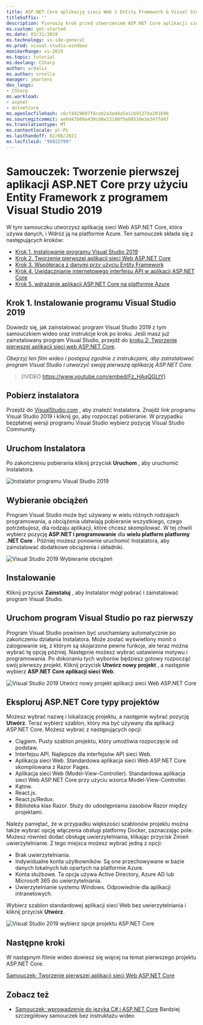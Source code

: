 ```yaml
---
title: ASP.NET Core aplikację sieci Web z Entity Framework & Visual Studio 2019
titleSuffix: ''
description: Pierwszy krok przed utworzeniem ASP.NET Core aplikacji sieci Web, Dowiedz się, jak zainstalować program Visual Studio 2019 z tym samouczkiem wideo oraz instrukcje krok po kroku.
ms.custom: get-started
ms.date: 03/31/2019
ms.technology: vs-ide-general
ms.prod: visual-studio-windows
monikerRange: vs-2019
ms.topic: tutorial
ms.devlang: CSharp
author: ardalis
ms.author: ornella
manager: jmartens
dev_langs:
- CSharp
ms.workload:
- aspnet
- dotnetcore
ms.openlocfilehash: c6cf4429607f8ceb2a3ed4a5a1cb91274a201698
ms.sourcegitcommit: ae6d47b09a439cd0e13180f5e89510e3e347fd47
ms.translationtype: MT
ms.contentlocale: pl-PL
ms.lasthandoff: 02/08/2021
ms.locfileid: "99922799"
---
```

# <a name="tutorial-create-your-first-aspnet-core-app-using-entity-framework-with-visual-studio-2019"></a>Samouczek: Tworzenie pierwszej aplikacji ASP.NET Core przy użyciu Entity Framework z programem Visual Studio 2019

W tym samouczku utworzysz aplikację sieci Web ASP.NET Core, która używa danych, i Wdróż ją na platformie Azure. Ten samouczek składa się z następujących kroków:

- [Krok 1. Instalowanie programu Visual Studio 2019](#step-1-install-visual-studio-2019)
- [Krok 2. Tworzenie pierwszej aplikacji sieci Web ASP.NET Core](tutorial-aspnet-core-ef-step-02.md)
- [Krok 3. Współpraca z danymi przy użyciu Entity Framework](tutorial-aspnet-core-ef-step-03.md)
- [Krok 4. Uwidacznianie internetowego interfejsu API w aplikacji ASP.NET Core](tutorial-aspnet-core-ef-step-04.md)
- [Krok 5. wdrażanie aplikacji ASP.NET Core na platformie Azure](tutorial-aspnet-core-ef-step-05.md)

## <a name="step-1-install-visual-studio-2019"></a>Krok 1. Instalowanie programu Visual Studio 2019

Dowiedz się, jak zainstalować program Visual Studio 2019 z tym samouczkiem wideo oraz instrukcje krok po kroku. Jeśli masz już zainstalowany program Visual Studio, przejdź do [kroku 2: Tworzenie pierwszej aplikacji sieci web ASP.NET Core](tutorial-aspnet-core-ef-step-02.md).

_Obejrzyj ten film wideo i postępuj zgodnie z instrukcjami, aby zainstalować program Visual Studio i utworzyć swoją pierwszą aplikację ASP.NET Core._

> [!VIDEO https://www.youtube.com/embed/Fz_HAqQGLtY]

## <a name="download-the-installer"></a>Pobierz instalatora

Przejdź do [VisualStudio.com](https://visualstudio.com) , aby znaleźć Instalatora. Znajdź link programu Visual Studio 2019 i kliknij go, aby rozpocząć pobieranie. W przypadku bezpłatnej wersji programu Visual Studio wybierz pozycję Visual Studio Community.

## <a name="start-the-installer"></a>Uruchom Instalatora

Po zakończeniu pobierania kliknij przycisk **Uruchom** , aby uruchomić Instalatora.

![Instalator programu Visual Studio 2019](media/vs-2019/vs2019-installer.png)

## <a name="choose-workloads"></a>Wybieranie obciążeń

Program Visual Studio może być używany w wielu różnych rodzajach programowania, a obciążenia ułatwiają pobieranie wszystkiego, czego potrzebujesz, dla rodzaju aplikacji, które chcesz skompilować. W tej chwili wybierz pozycję **ASP.NET i programowanie** dla **wielu platform platformy .NET Core** . Później możesz ponownie uruchomić Instalatora, aby zainstalować dodatkowe obciążenia i składniki.

![Visual Studio 2019 Wybieranie obciążeń](media/vs-2019/vs2019-choose-workloads.png)

## <a name="install"></a>Instalowanie

Kliknij przycisk **Zainstaluj** , aby Instalator mógł pobrać i zainstalować program Visual Studio.

## <a name="run-visual-studio-for-the-first-time"></a>Uruchom program Visual Studio po raz pierwszy

Program Visual Studio powinien być uruchamiany automatycznie po zakończeniu działania Instalatora. Może zostać wyświetlony monit o zalogowanie się, z którym są skojarzone pewne funkcje, ale teraz można wybrać tę opcję później. Następnie możesz wybrać ustawienia motywu i programowania. Po dokonaniu tych wyborów będziesz gotowy rozpocząć swój pierwszy projekt. Kliknij przycisk **Utwórz nowy projekt** , a następnie wybierz **ASP.NET Core aplikacji sieci Web**.

![Visual Studio 2019 Utwórz nowy projekt aplikacji sieci Web ASP.NET Core](media/vs-2019/vs2019-create-new-project.png)

## <a name="explore-aspnet-core-project-types"></a>Eksploruj ASP.NET Core typy projektów

Możesz wybrać nazwę i lokalizację projektu, a następnie wybrać pozycję **Utwórz**. Teraz wybierz szablon, który ma być używany dla aplikacji ASP.NET Core. Możesz wybrać z następujących opcji:

- Ciągiem. Pusty szablon projektu, który umożliwia rozpoczęcie od podstaw.
- Interfejsu API. Najlepsze dla interfejsów API sieci Web.
- Aplikacja sieci Web. Standardowa aplikacja sieci Web ASP.NET Core skompilowana z Razor Pages.
- Aplikacja sieci Web (Model-View-Controller). Standardowa aplikacja sieci Web ASP.NET Core przy użyciu wzorca Model-View-Controller.
- Kątow.
- React.js.
- React.js/Redux.
- Biblioteka klas Razor. Służy do udostępniania zasobów Razor między projektami.

Należy pamiętać, że w przypadku większości szablonów projektu można także wybrać opcję włączenia obsługi platformy Docker, zaznaczając pole. Możesz również dodać obsługę uwierzytelniania, klikając przycisk Zmień uwierzytelnianie. Z tego miejsca możesz wybrać jedną z opcji:

- Brak uwierzytelniania.
- Indywidualne konta użytkowników. Są one przechowywane w bazie danych lokalnych lub opartych na platformie Azure.
- Konta służbowe. Ta opcja używa Active Directory, Azure AD lub Microsoft 365 do uwierzytelniania.
- Uwierzytelnianie systemu Windows. Odpowiednie dla aplikacji intranetowych.

Wybierz szablon standardowej aplikacji sieci Web bez uwierzytelniania i kliknij przycisk **Utwórz**.

![Visual Studio 2019 wybierz opcje projektu ASP.NET Core](media/vs-2019/vs2019-choose-aspnetcore-project.png)

## <a name="next-steps"></a>Następne kroki

W następnym filmie wideo dowiesz się więcej na temat pierwszego projektu ASP.NET Core.

[Samouczek: Tworzenie pierwszej aplikacji sieci Web ASP.NET Core](tutorial-aspnet-core-ef-step-02.md)

## <a name="see-also"></a>Zobacz też

- [Samouczek: wprowadzenie do języka C# i ASP.NET Core](tutorial-aspnet-core.md) Bardziej szczegółowy samouczek bez instruktażu wideo
